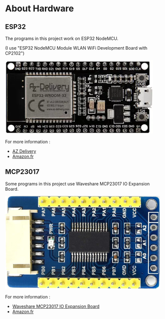 # About Hardware
## ESP32

The programs in this project work on ESP32 NodeMCU.

(I use "ESP32 NodeMCU Module WLAN WiFi Development Board with CP2102")

![ESP32 NodeMCU](Esp32DevkitC.png)

For more information :
- [AZ Delivery](https://www.az-delivery.de/en/products/esp32-developmentboard)
- [Amazon.fr](https://www.amazon.fr/gp/product/B071P98VTG/)

## MCP23017
Some programs in this project use Waveshare MCP23017 IO Expansion Board.

![Waveshare MCP23017](Waveshare-MCP23017.png)

For more information :
- [Waveshare MCP23017 IO Expansion Board](www.waveshare.com/wiki/MCP23017_IO_Expansion_Board)
- [Amazon.fr](https://www.amazon.fr/Waveshare-MCP23017-IO-Expansion-Board/dp/B07P2H1NZG)
